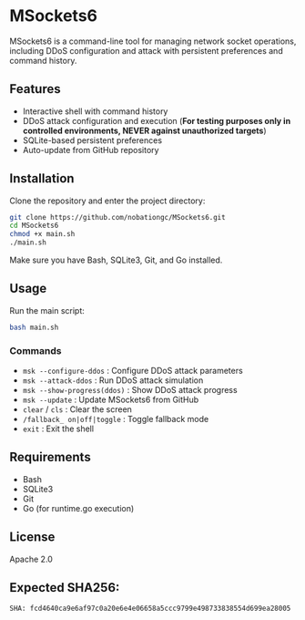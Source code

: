 # MSockets6

MSockets6 is a command-line tool for managing network socket operations, including DDoS configuration and attack with persistent preferences and command history.

## Features

- Interactive shell with command history
- DDoS attack configuration and execution (**For testing purposes only in controlled environments, NEVER against unauthorized targets**)
- SQLite-based persistent preferences
- Auto-update from GitHub repository

## Installation

Clone the repository and enter the project directory:

```bash
git clone https://github.com/nobationgc/MSockets6.git
cd MSockets6
chmod +x main.sh
./main.sh
```

Make sure you have Bash, SQLite3, Git, and Go installed.

## Usage

Run the main script:

```bash
bash main.sh
```

### Commands

- `msk --configure-ddos` : Configure DDoS attack parameters
- `msk --attack-ddos` : Run DDoS attack simulation
- `msk --show-progress(ddos)` : Show DDoS attack progress
- `msk --update` : Update MSockets6 from GitHub
- `clear` / `cls` : Clear the screen
- `/fallback_ on|off|toggle` : Toggle fallback mode
- `exit` : Exit the shell

## Requirements

- Bash
- SQLite3
- Git
- Go (for runtime.go execution)

## License

Apache 2.0

## Expected SHA256:

```txt
SHA: fcd4640ca9e6af97c0a20e6e4e06658a5ccc9799e498733838554d699ea28005
```